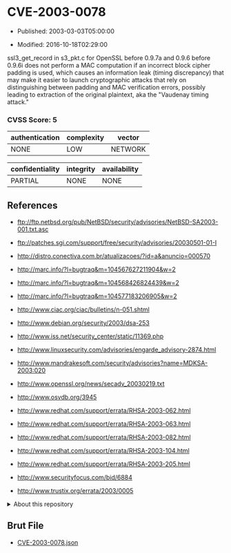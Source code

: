 # CVE-2003-0078

- Published: 2003-03-03T05:00:00

- Modified: 2016-10-18T02:29:00

ssl3_get_record in s3_pkt.c for OpenSSL before 0.9.7a and 0.9.6 before 0.9.6i does not perform a MAC computation if an incorrect block cipher padding is used, which causes an information leak (timing discrepancy) that may make it easier to launch cryptographic attacks that rely on distinguishing between padding and MAC verification errors, possibly leading to extraction of the original plaintext, aka the "Vaudenay timing attack."

### CVSS Score: **5**

| authentication | complexity | vector |
| --- | --- | --- |
| NONE | LOW | NETWORK |

| confidentiality | integrity | availability |
| --- | --- | --- |
| PARTIAL | NONE | NONE |

## References

* ftp://ftp.netbsd.org/pub/NetBSD/security/advisories/NetBSD-SA2003-001.txt.asc

* ftp://patches.sgi.com/support/free/security/advisories/20030501-01-I

* http://distro.conectiva.com.br/atualizacoes/?id=a&anuncio=000570

* http://marc.info/?l=bugtraq&m=104567627211904&w=2

* http://marc.info/?l=bugtraq&m=104568426824439&w=2

* http://marc.info/?l=bugtraq&m=104577183206905&w=2

* http://www.ciac.org/ciac/bulletins/n-051.shtml

* http://www.debian.org/security/2003/dsa-253

* http://www.iss.net/security_center/static/11369.php

* http://www.linuxsecurity.com/advisories/engarde_advisory-2874.html

* http://www.mandrakesoft.com/security/advisories?name=MDKSA-2003:020

* http://www.openssl.org/news/secadv_20030219.txt

* http://www.osvdb.org/3945

* http://www.redhat.com/support/errata/RHSA-2003-062.html

* http://www.redhat.com/support/errata/RHSA-2003-063.html

* http://www.redhat.com/support/errata/RHSA-2003-082.html

* http://www.redhat.com/support/errata/RHSA-2003-104.html

* http://www.redhat.com/support/errata/RHSA-2003-205.html

* http://www.securityfocus.com/bid/6884

* http://www.trustix.org/errata/2003/0005

<details>
<summary>About this repository</summary> 

  This repository is part of the project [Live Hack CVE](https://github.com/Live-Hack-CVE). Main website can be found [www.live-hack.org](https://www.live-hack.org) 
  
  Made by [Sn0wAlice](https://github.com/Sn0wAlice) for the people that care about security and need to have a feed of the latest CVEs. Hope you enjoy it, don't forget to star the repo and follow me on [Twitter](https://twitter.com/Sn0wAlice) and [Github](https://github.com/Sn0wAlice). And that is my [personnal website](https://www.alice-snow.me/)

  - [Home Page](https://github.com/Live-Hack-CVE)
  - [Framework](https://github.com/Live-Hack-CVE/cve-framework)
  - [CVE database](https://github.com/Live-Hack-CVE/full_database)
  - [Changelog](https://github.com/Live-Hack-CVE/Changelog)
</details>

## Brut File

* [CVE-2003-0078.json](https://raw.githubusercontent.com/Live-Hack-CVE/full_database/main/cves/2003/CVE-2003-0078.json)

